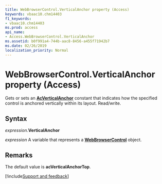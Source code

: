 ```yaml
---
title: WebBrowserControl.VerticalAnchor property (Access)
keywords: vbaac10.chm14403
f1_keywords:
- vbaac10.chm14403
ms.prod: access
api_name:
- Access.WebBrowserControl.VerticalAnchor
ms.assetid: b0f991a4-744b-aac8-8456-a455f71942b7
ms.date: 02/26/2019
localization_priority: Normal
---
```



# WebBrowserControl.VerticalAnchor property (Access)

Gets or sets an **[AcVerticalAnchor](Access.AcVerticalAnchor.md)** constant that indicates how the specified control is anchored vertically within its layout. Read/write.


## Syntax

_expression_.**VerticalAnchor**

_expression_ A variable that represents a **[WebBrowserControl](Access.WebBrowserControl.md)** object.


## Remarks

The default value is **acVerticalAnchorTop**.




[!include[Support and feedback](~/includes/feedback-boilerplate.md)]